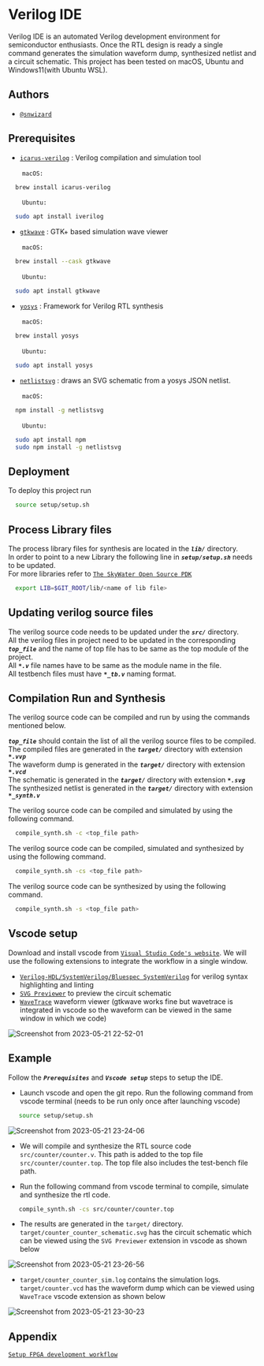 
# Verilog IDE

Verilog IDE is an automated Verilog development environment for semiconductor enthusiasts. Once the RTL design is ready a single command generates the simulation waveform dump, synthesized netlist and a circuit schematic. This project has been tested on macOS, Ubuntu and Windows11(with Ubuntu WSL).


## Authors

- [`@snwizard`](https://github.com/snwizard/)


## Prerequisites

* [`icarus-verilog`](https://github.com/steveicarus/iverilog) : Verilog compilation and simulation tool  

&emsp;&emsp;`macOS:`
```bash
  brew install icarus-verilog
```   
&emsp;&emsp;`Ubuntu:`
```bash
  sudo apt install iverilog
```

* [`gtkwave`](https://gtkwave.sourceforge.net) : GTK+ based simulation wave viewer

&emsp;&emsp;`macOS:`
```bash
  brew install --cask gtkwave
```
&emsp;&emsp;`Ubuntu:`
```bash
  sudo apt install gtkwave
```

* [`yosys`](https://github.com/YosysHQ/yosys) : Framework for Verilog RTL synthesis

&emsp;&emsp;`macOS:`
```bash
  brew install yosys
```
&emsp;&emsp;`Ubuntu:`
```bash
  sudo apt install yosys
```

* [`netlistsvg`](https://github.com/nturley/netlistsvg) : draws an SVG schematic from a yosys JSON netlist. 

&emsp;&emsp;`macOS:`
```bash
  npm install -g netlistsvg
```
&emsp;&emsp;`Ubuntu:`
```bash
  sudo apt install npm
  sudo npm install -g netlistsvg
```

## Deployment

To deploy this project run

```bash
  source setup/setup.sh
```



## Process Library files

The process library files for synthesis are located in the ***`lib/`*** directory.  
In order to point to a new Library the following line in  ***`setup/setup.sh`*** needs to be updated.  
For more libraries refer to [`The SkyWater Open Source PDK`](https://github.com/google/skywater-pdk)


```bash
  export LIB=$GIT_ROOT/lib/<name of lib file>
```


## Updating verilog source files

The verilog source code needs to be updated under the ***`src/`*** directory.  
All the verilog files in project need to be updated in the corresponding ***`top_file`*** and the name of top file has to be same as the top module of the project.  
All ***`*.v`*** file names have to be same as the module name in the file.  
All testbench files must have ***`*_tb.v`*** naming format.



## Compilation Run and Synthesis

The verilog source code can be compiled and run by using the commands mentioned below. 

***`top_file`*** should contain the list of all the verilog source files to be compiled.  
The compiled files are generated in the ***`target/`*** directory with extension ***`*.vvp`***  
The waveform dump is generated in the ***`target/`*** directory with extension ***`*.vcd`***  
The schematic is generated in the ***`target/`*** directory with extension ***`*.svg`***  
The synthesized netlist is generated in the ***`target/`*** directory with extension ***`*_synth.v`***  

The verilog source code can be compiled and simulated by using the following command. 

```bash
  compile_synth.sh -c <top_file path>
```

The verilog source code can be compiled, simulated and synthesized by using the following command. 

```bash
  compile_synth.sh -cs <top_file path>
```

The verilog source code can be synthesized by using the following command. 

```bash
  compile_synth.sh -s <top_file path>
```

## Vscode setup

Download and install vscode from [`Visual Studio Code's website`](https://code.visualstudio.com/Download). We will use the following extensions to integrate the workflow in a single window.  

* [`Verilog-HDL/SystemVerilog/Bluespec SystemVerilog`](https://marketplace.visualstudio.com/items?itemName=mshr-h.VerilogHDL) for verilog syntax highlighting and linting
* [`SVG Previewer`](https://marketplace.visualstudio.com/items?itemName=vitaliymaz.vscode-svg-previewer) to preview the circuit schematic
* [`WaveTrace`](https://marketplace.visualstudio.com/items?itemName=wavetrace.wavetrace) waveform viewer (gtkwave works fine but wavetrace is integrated in vscode so the waveform can be viewed in the same window in which we code)

![Screenshot from 2023-05-21 22-52-01](https://github.com/snwizard/Verilog-IDE/assets/39489729/7117c10a-2a09-4181-b555-6726ebbedb48)


## Example

Follow the ***`Prerequisites`*** and ***`Vscode setup`*** steps to setup the IDE.  

* Launch vscode and open the git repo. Run the following command from vscode terminal (needs to be run only once after launching vscode)
```bash
   source setup/setup.sh
```
![Screenshot from 2023-05-21 23-24-06](https://github.com/snwizard/Verilog-IDE/assets/39489729/4a9deff5-64a9-4e64-83c9-e05649be0ee6)


* We will compile and synthesize the RTL source code `src/counter/counter.v`. This path is added to the top file `src/counter/counter.top`. The top file also includes the test-bench file path.  

* Run the following command from vscode terminal to compile, simulate and synthesize the rtl code.
```bash
   compile_synth.sh -cs src/counter/counter.top
```

* The results are generated in the `target/` directory. `target/counter_counter_schematic.svg` has the circuit schematic which can be viewed using the `SVG Previewer` extension in vscode as shown below

![Screenshot from 2023-05-21 23-26-56](https://github.com/snwizard/Verilog-IDE/assets/39489729/b6f3cf1a-44a0-4d52-8e5b-b9f770e33ccd)

* `target/counter_counter_sim.log` contains the simulation logs. `target/counter.vcd` has the waveform dump which can be viewed using `WaveTrace` vscode extension as shown below

![Screenshot from 2023-05-21 23-30-23](https://github.com/snwizard/Verilog-IDE/assets/39489729/c869e543-698c-429b-aac7-e20db34a021b)

## Appendix

[`Setup FPGA development workflow`](https://nishtahir.com/a-mostly-free-fpga-development-workflow-for-macos/)

